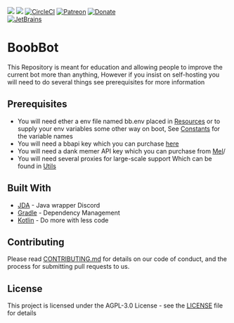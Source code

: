 ![](https://cdn.discordapp.com/attachments/377619690513498133/406183455123177481/OpenSauce.svg) ![](https://cdn.discordapp.com/attachments/330777295952543744/478325842188042241/license.svg) [![CircleCI](https://circleci.com/gh/BoobBot/BoobBot.svg?style=svg)](https://circleci.com/gh/BoobBot/BoobBot) [![Patreon](https://img.shields.io/badge/patreon-donate-green.svg)](https://www.patreon.com/OfficialBoobBot) [![Donate](https://img.shields.io/badge/Donate-PayPal-blue.svg)](https://paypal.me/boobbot)  
[![JetBrains](https://cdn.discordapp.com/attachments/440683853364068381/570687889634099238/untitled.svg)](https://www.jetbrains.com/?from=BoobBot)

# BoobBot

This Repository is meant for education and allowing people to improve the current bot more than anything, However if you insist on self-hosting you will need to do several things see prerequisites for more information

## Prerequisites

* You will need ether a env file named bb.env placed in [Resources](src/main/resources) or to supply your env variables some other way on boot, See [Constants](src/main/java/bot/boobbot/misc/Constants.kt) for the variable names
* You will need a bbapi key which you can purchase [here](https://www.patreon.com/OfficialBoobBot)
* You will need a dank memer API key which you can purchase from [Mel](https://github.com/melmsie)/
* You will need several proxies for large-scale support Which can be found in [Utils](src/main/java/bot/boobbot/misc/Utils.kt)


## Built With

* [JDA](https://github.com/DV8FromTheWorld/JDA) - Java wrapper Discord 
* [Gradle](https://gradle.org/) - Dependency Management
* [Kotlin](https://kotlinlang.org/) - Do more with less code

## Contributing

Please read [CONTRIBUTING.md](CONTRIBUTING.md) for details on our code of conduct, and the process for submitting pull requests to us.

## License

This project is licensed under the AGPL-3.0 License - see the [LICENSE](LICENSE) file for details



